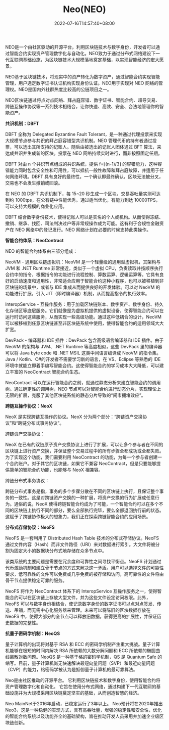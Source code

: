 ﻿---
weight: 
title: "Neo(NEO)"
description: "NEO是一个由社区驱动的开源平台，利用区块链技术与数字身份，开发者可以通过智能合约实现资产管理数字化与自动化"
date: 2022-07-16T14:57:40+08:00
lastmod: 2022-07-16T14:57:40+08:00
draft: false
authors: ["Metabd"]
featuredImage: "neoneo.jpg"
link: "https://neo.org/"
tags: ["数字代币","Neo(NEO)"]
categories: ["navigation"]
navigation: ["数字代币"]
lightgallery: true
toc: true
pinned: false
recommend: false
recommend1: false
---
NEO是一个由社区驱动的开源平台，利用区块链技术与数字身份，开发者可以通过智能合约实现资产管理数字化与自动化。NEO致力于通过分布式网络建设下一代互联网基础设施，为区块链技术大规模落地奠定基础，以实现智能经济的宏大愿景。

NEO基于区块链技术，将现实中的资产转化为数字资产，通过智能合约实现智能管理，用户选定数字证书认证机构实现身份认证。NEO用于实现对 NEO 网络的管理权。NEO是国内外社群热度比较高的公链项目之一。

NEO区块链通过将点对点网络、拜占庭容错、数字证书、智能合约、超导交易、跨链互操作协议等一系列技术相结合，让你快速、高效、安全、合法地管理你的智能资产。

**共识机制：DBFT**

DBFT 全称为 Delegated Byzantine Fault Tolerant，是一种通过代理投票来实现大规模节点参与共识的拜占庭容错型共识机制。NEO 管理代币的持有者通过投票，可以选出其所支持的记账人。随后由被选出的记账人团体通过 BFT 算法，来达成共识并生成新的区块。投票在 NEO 网络持续实时进行，而非按照固定任期。

DBFT 对由 n 个共识节点组成的共识系统，提供 f=⌊(n-1)/3⌋ 的容错能力，这种容错能力同时包含安全性和可用性，可以抵抗一般性故障和拜占庭故障，并适用于任何网络环境。DBFT 具有良好的最终性，一个确认即最终确认，区块无法被分叉，交易也不会发生撤销或回滚。

在 NEO 的 DBFT 共识机制下，每 15~20 秒生成一个区块，交易吞吐量实测可达到约 1000tps，在公有链中性能优秀。通过适当优化，有能力到达 10000TPS，可以支持大规模的商业化应用。

DBFT 结合数字身份技术，使得记账人可以是实名的个人或机构。从而使得冻结、撤销、继承、找回、司法判决过户等非常规操作成为可能。这有利于合规性金融资产在 NEO 网络中的登记发行。NEO 网络计划在必要的时候支持此类操作。

**智能合约体系：NeoContract**

NEO 的智能合约体系由三部分组成：

NeoVM - 通用区块链虚拟机：NeoVM 是一个轻量级的通用型虚拟机，其架构与 JVM 和 .NET Runtime 非常接近，类似于一个虚拟 CPU，负责读取并按顺序执行合约中的指令，根据指令的功能进行流程控制、算数运算、逻辑运算等。它具有良好的启动速度和通用性，非常适合应用于智能合约这种小程序，也可以被移植到非区块链的场景中，或者与 IDE 集成从而提供良好的开发体验。可以对 NeoVM 的功能进行扩展，引入 JIT（即时编译器）机制，从而提高指令的执行效率。

InteropService - 互操作服务：用于加载区块链账本、数字资产、数字身份、持久化存储区等底层服务。它们就像是为虚拟机提供的虚拟设备，使得智能合约可以在运行时访问这些服务，从而实现一些高级功能。通过这种低耦合的设计，NeoVM 可以被移植到任意区块链甚至非区块链系统中使用，使得智能合约的适用领域大大扩宽。

DevPack - 编译器和 IDE 插件：DevPack 包含高级语言编译器和 IDE 插件。由于 NeoVM 的架构与 JVM、.NET Runtime 等高度相似，这些 DevPack 里的编译器可以将 Java byte code 和 .NET MSIL 这类中间语言编译成 NeoVM 的指令集。Java / Kotlin、C#的开发者不需要学习新的语言，在 VS、Eclipse 等熟悉的 IDE 环境中就能立即着手编写智能合约。这使得智能合约的学习成本大大降低，可以建立丰富的 NeoContract 智能合约生态。

NeoContract 可以在运行智能合约之前，就通过静态分析来建立智能合约的调用树。通过确定性的调用树，NEO 节点可以对智能合约进行动态分片，实现理论上无限的扩展，克服了其他区块链系统的静态分片导致的“闹市拥堵效应”。

**跨链互操作协议：NeoX**

NeoX 是实现跨链互操作的协议。NeoX 分为两个部分：“跨链资产交换协议”和“跨链分布式事务协议”。

跨链资产交换协议：

NeoX 在已有的双链原子资产交换协议上进行了扩展，可以让多个参与者在不同的区块链上进行资产交换，并保证整个交易过程中的所有步骤全都成功或全都失败。为了实现这个功能，我们需要利用 NeoContract 的功能，为每一个参与者创建一个合约账户。对于其它的区块链，如果它不兼容 NeoContract，但是只要能够提供简单的智能合约功能，也能够与 NeoX 相兼容。

跨链分布式事务协议：

跨链分布式事务是指，事务的多个步骤分散在不同的区块链上执行，且保证整个事务的一致性。这是对跨链资产交换的一种扩展，将资产交换的行为扩展成任意行为。通俗的说，NeoX 使得跨链智能合约成为了可能，一个智能合约可以在多个不同的区块链上执行不同的部分，要么全部执行完毕，要么全部退回执行前的状态。这赋予了跨链协作极大的想象力，我们正在探索跨链智能合约的应用场景。

**分布式存储协议：NeoFS**

NeoFS 是一套利用了 Distributed Hash Table 技术的分布式存储协议。NeoFS 通过文件内容（Hash）而非文件路径（URI）来对数据进行索引。大文件将被分割为固定大小的数据块分布式地存储在众多节点中。

该类系统的主要问题是需要在冗余度和可靠性之间寻找平衡点。NeoFS 计划通过代币激励机制和建立骨干节点的方式来解决这一矛盾。用户可以选择文件的可靠性要求，低可靠性的文件可以免费或几乎免费的被存储和访问，高可靠性的文件将由骨干节点提供稳定可靠的服务。

NeoFS 将作为 NeoContract 体系下的 InteropService 互操作服务之一，使得智能合约可以在区块链上存放大型文件，并为这些文件设定访问权限。此外，NeoFS 可以与数字身份相结合，使记录数字身份的数字证书可以点对点签发、传送、吊销，而无需中心化服务器来管理。未来可以将陈旧的区块数据存放在 NeoFS 中，使得大部分的全节点可以释放旧数据，获得更高的扩展性，并保证历史数据的完整性。

**抗量子密码学机制：NeoQS**

量子计算机的出现将对基于 RSA 和 ECC 的密码学机制产生重大挑战。量子计算机能够在极短的时间内解决 RSA 所依赖的大数分解问题和 ECC 所依赖的椭圆曲线离散对数问题。NeoQS 是一种基于格的密码学机制，QS 是 Quantum Safe 的缩写。目前，量子计算机尚无快速解决最短向量问题（SVP）和最近向量问题（CVP）的能力，格密码学被认为是抵御量子计算机的最可靠算法。

Neo是由社区推动的开源平台。 它利用区块链技术和数字身份，使用智能合约将资产管理数字化和自动化。 它旨在使用分布式网络，通过构建下一代互联网的基础设施并为大规模采用区块链奠定坚实的基础，从而创造智慧的经济。

Neo MainNet于2016年启动，已稳定运行了3年以上。 Neo预计将在2020年推出Neo3，这是一种稳健的实现方式，具有高吞吐量，增强的稳定性和安全性，优化的智能合约系统以及功能齐全的基础架构，旨在推动开发人员采用并加速企业级区块链创新。